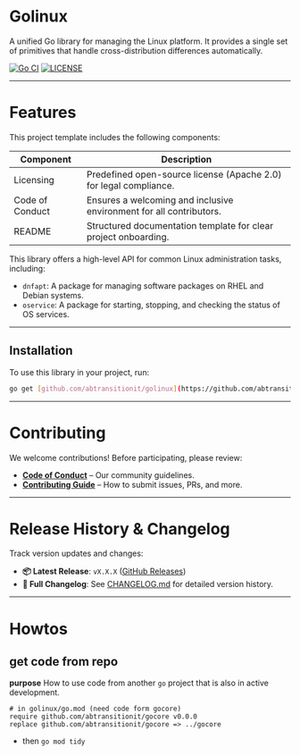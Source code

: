 # Golinux


A unified Go library for managing the Linux platform. It provides a single set of primitives that handle cross-distribution differences automatically.

[![Go CI](https://github.com/abtransitionit/golinux/actions/workflows/ci.yaml/badge.svg)](https://github.com/abtransitionit/golinux/actions/workflows/ci.yaml)
[![LICENSE](https://img.shields.io/badge/license-Apache_2.0-blue.svg)](https://choosealicense.com/licenses/apache-2.0/)

----


# Features  
This project template includes the following components:  


|Component|Description|
|-|-|
|Licensing|Predefined open-source license (Apache 2.0) for legal compliance.|
|Code of Conduct| Ensures a welcoming and inclusive environment for all contributors.|  
|README|Structured documentation template for clear project onboarding.|  

This library offers a high-level API for common Linux administration tasks, including:

- `dnfapt`: A package for managing software packages on RHEL and Debian systems.
- `oservice`: A package for starting, stopping, and checking the status of OS services.


---

## Installation

To use this library in your project, run:

```bash
go get [github.com/abtransitionit/golinux](https://github.com/abtransitionit/golinux)
```

---

# Contributing  

We welcome contributions! Before participating, please review:  
- **[Code of Conduct](.github/CODE_OF_CONDUCT.md)** – Our community guidelines.  
- **[Contributing Guide](.github/CONTRIBUTING.md)** – How to submit issues, PRs, and more.  


----


# Release History & Changelog  

Track version updates and changes:  
- **📦 Latest Release**: `vX.X.X` ([GitHub Releases](#))  
- **📄 Full Changelog**: See [CHANGELOG.md](CHANGELOG.md) for detailed version history.  

---
  

# Howtos
## get code from repo
**purpose**
How to use code from another `go` project that is also in active development.
```shell
# in golinux/go.mod (need code form gocore)
require github.com/abtransitionit/gocore v0.0.0
replace github.com/abtransitionit/gocore => ../gocore
```
- then `go mod tidy`


